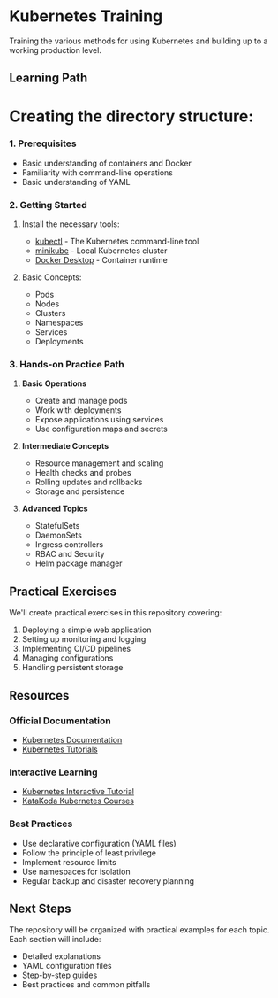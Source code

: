 # Kubernetes Training
Training the various methods for using Kubernetes and building up to a working production level.

## Learning Path

# Creating the directory structure:

### 1. Prerequisites
- Basic understanding of containers and Docker
- Familiarity with command-line operations
- Basic understanding of YAML

### 2. Getting Started
1. Install the necessary tools:
   - [kubectl](https://kubernetes.io/docs/tasks/tools/) - The Kubernetes command-line tool
   - [minikube](https://minikube.sigs.k8s.io/docs/start/) - Local Kubernetes cluster
   - [Docker Desktop](https://www.docker.com/products/docker-desktop/) - Container runtime

2. Basic Concepts:
   - Pods
   - Nodes
   - Clusters
   - Namespaces
   - Services
   - Deployments

### 3. Hands-on Practice Path
1. **Basic Operations**
   - Create and manage pods
   - Work with deployments
   - Expose applications using services
   - Use configuration maps and secrets

2. **Intermediate Concepts**
   - Resource management and scaling
   - Health checks and probes
   - Rolling updates and rollbacks
   - Storage and persistence

3. **Advanced Topics**
   - StatefulSets
   - DaemonSets
   - Ingress controllers
   - RBAC and Security
   - Helm package manager

## Practical Exercises

We'll create practical exercises in this repository covering:
1. Deploying a simple web application
2. Setting up monitoring and logging
3. Implementing CI/CD pipelines
4. Managing configurations
5. Handling persistent storage

## Resources

### Official Documentation
- [Kubernetes Documentation](https://kubernetes.io/docs/home/)
- [Kubernetes Tutorials](https://kubernetes.io/docs/tutorials/)

### Interactive Learning
- [Kubernetes Interactive Tutorial](https://kubernetes.io/docs/tutorials/kubernetes-basics/)
- [KataKoda Kubernetes Courses](https://www.katacoda.com/courses/kubernetes)

### Best Practices
- Use declarative configuration (YAML files)
- Follow the principle of least privilege
- Implement resource limits
- Use namespaces for isolation
- Regular backup and disaster recovery planning

## Next Steps

The repository will be organized with practical examples for each topic. Each section will include:
- Detailed explanations
- YAML configuration files
- Step-by-step guides
- Best practices and common pitfalls
